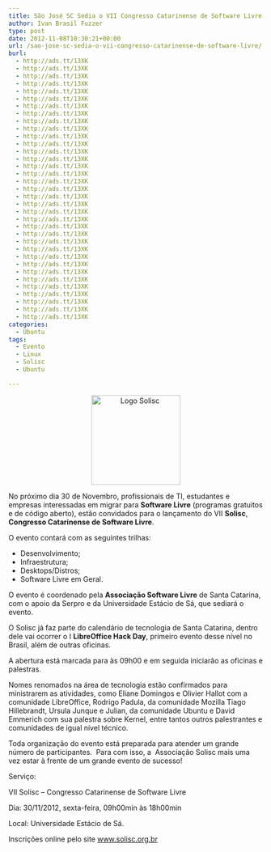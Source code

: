 ```yaml
---
title: São José SC Sedia o VII Congresso Catarinense de Software Livre
author: Ivan Brasil Fuzzer
type: post
date: 2012-11-08T10:30:21+00:00
url: /sao-jose-sc-sedia-o-vii-congresso-catarinense-de-software-livre/
burl:
  - http://ads.tt/13XK
  - http://ads.tt/13XK
  - http://ads.tt/13XK
  - http://ads.tt/13XK
  - http://ads.tt/13XK
  - http://ads.tt/13XK
  - http://ads.tt/13XK
  - http://ads.tt/13XK
  - http://ads.tt/13XK
  - http://ads.tt/13XK
  - http://ads.tt/13XK
  - http://ads.tt/13XK
  - http://ads.tt/13XK
  - http://ads.tt/13XK
  - http://ads.tt/13XK
  - http://ads.tt/13XK
  - http://ads.tt/13XK
  - http://ads.tt/13XK
  - http://ads.tt/13XK
  - http://ads.tt/13XK
  - http://ads.tt/13XK
  - http://ads.tt/13XK
  - http://ads.tt/13XK
  - http://ads.tt/13XK
  - http://ads.tt/13XK
  - http://ads.tt/13XK
  - http://ads.tt/13XK
  - http://ads.tt/13XK
  - http://ads.tt/13XK
  - http://ads.tt/13XK
  - http://ads.tt/13XK
  - http://ads.tt/13XK
  - http://ads.tt/13XK
  - http://ads.tt/13XK
  - http://ads.tt/13XK
categories:
  - Ubuntu
tags:
  - Evento
  - Linux
  - Solisc
  - Ubuntu

---
```

<p style="text-align: center;">
  <a href="http://www.ubuntero.com.br/wp-content/uploads/2012/11/customLogo.png"><img class="size-full wp-image-4152 aligncenter" title="Logo Solisc" alt="Logo Solisc" src="http://www.ubuntero.com.br/wp-content/uploads/2012/11/customLogo.png" width="176" height="177" /></a>
</p>

No próximo dia 30 de Novembro, profissionais de TI, estudantes e empresas interessadas em migrar para **Software Livre** (programas gratuitos e de código aberto), estão convidados para o lançamento do VII **Solisc**, **Congresso Catarinense de Software Livre**.

O evento contará com as seguintes trilhas:

  * Desenvolvimento;
  * Infraestrutura;
  * Desktops/Distros;
  * Software Livre em Geral.

O evento é coordenado pela **Associação Software Livre** de Santa Catarina, com o apoio da Serpro e da Universidade Estácio de Sá, que sediará o evento.

O Solisc já faz parte do calendário de tecnologia de Santa Catarina, dentro dele vai ocorrer o I **LibreOffice Hack Day**, primeiro evento desse nível no Brasil, além de outras oficinas.

A abertura está marcada para às 09h00 e em seguida iniciarão as oficinas e palestras.

Nomes renomados na área de tecnologia estão confirmados para ministrarem as atividades, como Eliane Domingos e Olivier Hallot com a comunidade LibreOffice, Rodrigo Padula, da comunidade Mozilla Tiago Hillebrandt, Ursula Junque e Julian, da comunidade Ubuntu e David Emmerich com sua palestra sobre Kernel, entre tantos outros palestrantes e comunidades de igual nível técnico.

Toda organização do evento está preparada para atender um grande número de participantes.  Para com isso, a  Associação Solisc mais uma vez estar à frente de um grande evento de sucesso!

Serviço:
  
VII Solisc – Congresso Catarinense de Software Livre
  
Dia: 30/11/2012, sexta-feira, 09h00min às 18h00min
  
Local: Universidade Estácio de Sá.
  
Inscrições online pelo site <a href="http://www.solisc.org.br" target="_blank" rel="nofollow">www.solisc.org.br</a>